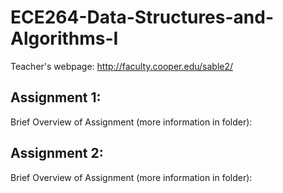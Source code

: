 # ECE264-Data-Structures-and-Algorithms-I

Teacher's webpage: http://faculty.cooper.edu/sable2/

## Assignment 1:
Brief Overview of Assignment (more information in folder):

## Assignment 2:
Brief Overview of Assignment (more information in folder):

